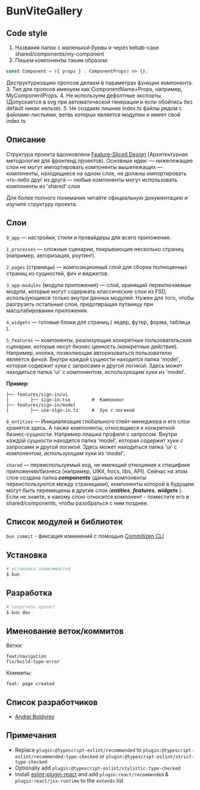 # BunViteGallery

## Code style

1. Названия папок с маленькой буквы и через kebab-case shared/components/my-component
2. Пишем компоненты таким образом:
```js
const Component = ({ props } : ComponentProps) => {};
```
Деструктуризацию пропсов делаем в параметрах функции компонента.
3. Тип для пропсов именуем как ComponentName+Props, например, MyComponentProps.
4. Не используем дефолтные экспорты. (Допускается в svg при автоматической генерации и если обойтись без default никак нельзя).
5. Не создаем лишние index.ts файлы рядом с файлами-листьями, ветвь которых является модулем и имеет свой index.ts


## Описание

Структура проекта вдохновлена [Feature-Sliced Design](https://feature-sliced.design/ru/docs) (Архитектурная методология для фронтенд проектов).
Основные идеи:
— нижележащие слои не могут импортировать компоненты вышележащих
— компоненты, находящиеся на одном слое, не должны импортировать что-либо друг из друга
— любые компоненты могут использовать компоненты из 'shared' слоя

Для более полного понимания читайте официальную документацию и изучите структуру проекта.


## Слои

`0_app` — настройки, стили и провайдеры для всего приложения.

`1_processes` — сложные сценарии, покрывающие несколько страниц (например, авторизация, роутинг).

`2_pages` (страницы) — композиционный слой для сборки полноценных страниц из сущностей, фич и виджетов.

`3_app-modules` (модули приложения) — слой, хранящий переключаемые модули, которые могут содержать классические слои из FSD, использующиеся только внутри данных модулей.
Нужен для того, чтобы разгрузить остальные слои, предотвращая путаницу при масштабировании приложения.

`4_widgets` — готовые блоки для страниц ( хедер, футер, форма, таблица ).

`5_features` — компоненты, реализующие конкретные пользовательские сценарии, которые несут бизнес ценность (конкретные действия).
Например, кнопка, позволяющая авторизоваться пользователю является фичой.
Внутри каждой сущности находится папка 'model', которая содержит хуки с запросами и другой логикой.
Здесь может находиться папка 'ui' c компонентом, использующим хуки из 'model'.

**Пример**:

```
├── features/sign-in/ui
|        ├── sign-in.tsx        #  Компонент
├── features/sign-in/model
|        ├── use-sign-in.ts     #  Хук с логикой
```

`6_entities` —  Инициализация глобального стейт-менеджера и его слои хранятся здесь.
А также компоненты, относящиеся к конкретной бизнес-сущности. Например плашка профиля с запросом.
Внутри каждой сущности находится папка 'model', которая содержит хуки с запросами и другой логикой.
Здесь может находиться папка 'ui' c компонентом, использующим хуки из 'model'.


`shared` — переиспользуемый код, не имеющий отношения к специфике приложения/бизнеса (например, UIKit, hocs, libs, API).
Сейчас на этом слое создана папка **_components_** (данные компоненты переиспользуются между страницами), компоненты которой в будущем могут быть перемещены в другие слои (**_entities_**, **_features_**, **_widgets_** ).
Если не знаете, к какому слою относится компонент - поместите его в shared/components, чтобы разобраться с ним позднее.

## Список модулей и библиотек

`bun commit` - фиксация изменений с помощью [Commitizen CLI](https://github.com/commitizen/cz-cli)


## Установка

```bash
# установка зависимостей
$ bun
```


## Разработка

```bash
# запустить проект
$ bun dev
```


## Именование веток/коммитов

Ветки:

```
feat/navigation
fix/build-type-error
```

Коммиты:

```
feat: page created
```

[//]: # (## Документация)

[//]: # ()

## Список разработчиков

- [Andrei Boldyrev](https://gitlab.com/bldyrevand)

## Примечания

- Replace `plugin:@typescript-eslint/recommended` to `plugin:@typescript-eslint/recommended-type-checked` or `plugin:@typescript-eslint/strict-type-checked`
- Optionally add `plugin:@typescript-eslint/stylistic-type-checked`
- Install [eslint-plugin-react](https://github.com/jsx-eslint/eslint-plugin-react) and add `plugin:react/recommended` & `plugin:react/jsx-runtime` to the `extends` list
